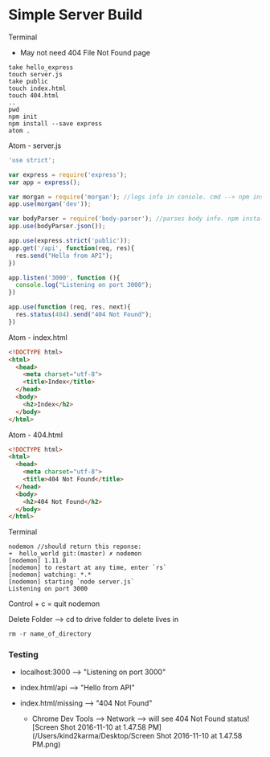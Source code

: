 # Simple Server Build

Terminal

* May not need 404 File Not Found page

```
take hello_express
touch server.js
take public
touch index.html
touch 404.html
..
pwd
npm init
npm install --save express
atom .

```

Atom - server.js

```javascript
'use strict';

var express = require('express');
var app = express();

var morgan = require('morgan'); //logs info in console. cmd --> npm install --save morgan
app.use(morgan('dev'));

var bodyParser = require('body-parser'); //parses body info. npm install --save bodyParser
app.use(bodyParser.json());

app.use(express.strict('public'));
app.get('/api', function(req, res){
  res.send("Hello from API");
})

app.listen('3000', function (){
  console.log("Listening on port 3000");
})

app.use(function (req, res, next){
  res.status(404).send("404 Not Found");
})
```

Atom - index.html

```html
<!DOCTYPE html>
<html>
  <head>
    <meta charset="utf-8">
    <title>Index</title>
  </head>
  <body>
    <h2>Index</h2>
  </body>
</html>
```

Atom - 404.html

```html
<!DOCTYPE html>
<html>
  <head>
    <meta charset="utf-8">
    <title>404 Not Found</title>
  </head>
  <body>
    <h2>404 Not Found</h2>
  </body>
</html>
```

Terminal

```
nodemon //should return this reponse:
➜  hello_world git:(master) ✗ nodemon
[nodemon] 1.11.0
[nodemon] to restart at any time, enter `rs`
[nodemon] watching: *.*
[nodemon] starting `node server.js`
Listening on port 3000
```

Control + c = quit nodemon

Delete Folder —> cd to drive folder to delete lives in

```javascript
rm -r name_of_directory
```

### Testing

* localhost:3000 —> "Listening on port 3000"


* index.html/api —> "Hello from API"
* index.html/missing —> "404 Not Found"
  * Chrome Dev Tools —> Network —>  will see 404 Not Found status![Screen Shot 2016-11-10 at 1.47.58 PM](/Users/kind2karma/Desktop/Screen Shot 2016-11-10 at 1.47.58 PM.png)



